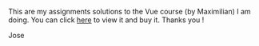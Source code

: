 This are my assignments solutions to the Vue course (by Maximilian) I am doing. You can click [here](https://www.udemy.com/course/vuejs-2-the-complete-guide/) to view it and buy it. Thanks you !

Jose
